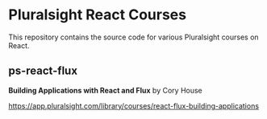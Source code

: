 # Pluralsight React Courses
This repository contains the source code for various Pluralsight courses on React.

## ps-react-flux
**Building Applications with React and Flux** by Cory House

https://app.pluralsight.com/library/courses/react-flux-building-applications
